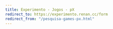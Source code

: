 ```yaml
---
title: Experimento - Jogos - pX
redirect_to: https://experimento.renan.cc/form
redirect_from: "/pesquisa-games-px.html"
---
```

